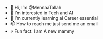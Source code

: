 - 👋 Hi, I’m @MennaaTallah
- 👀 I’m interested in Tech and AI
- 🌱 I’m currently learning ai Career essential
- 📫 How to reach me just send me an email
- ⚡ Fun fact: I am A new mammy

<!---
MennaaTallah/MennaaTallah is a ✨ special ✨ repository because its `README.md` (this file) appears on your GitHub profile.
You can click the Preview link to take a look at your changes.
--->
